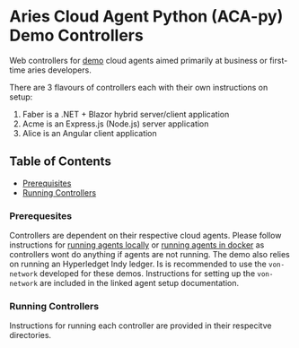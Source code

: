 # Aries Cloud Agent Python (ACA-py) Demo Controllers

Web controllers for [demo](https://github.com/hyperledger/aries-cloudagent-python/tree/master/demo) cloud agents aimed primarily at business or first-time aries developers.

There are 3 flavours of controllers each with their own instructions on setup:

1. Faber is a .NET + Blazor hybrid server/client application
2. Acme is an Express.js (Node.js) server application
3. Alice is an Angular client application

## Table of Contents

- [Prerequisites](#prerequisites)
- [Running Controllers](#running-controllers)

### Prerequesites

Controllers are dependent on their respective cloud agents. Please follow instructions for [running agents locally](https://github.com/hyperledger/aries-cloudagent-python/tree/master/demo#running-locally) or [running agents in docker](https://github.com/hyperledger/aries-cloudagent-python/tree/master/demo#running-in-docker) as controllers wont do anything if agents are not running. The demo also relies on running an Hyperledget Indy ledger. Is is recommended to use the `von-network` developed for these demos. Instructions for setting up the `von-network` are included in the linked agent setup documentation.

### Running Controllers

Instructions for running each controller are provided in their respecitve directories.